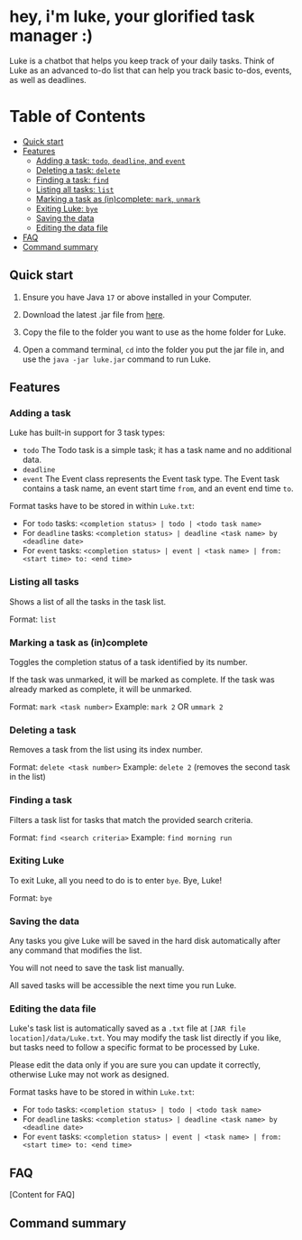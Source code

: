# hey, i'm luke, your glorified task manager :)

Luke is a chatbot that helps you keep track of your daily tasks. Think of Luke as an advanced to-do list that can help you track basic to-dos, events, as well as deadlines.

# Table of Contents

- [Quick start](#quick-start)
- [Features](#features)
  - [Adding a task: `todo`, `deadline`, and `event`](#adding-a-task)
  - [Deleting a task: `delete`](#deleting-a-task)
  - [Finding a task: `find`](#finding-a-task)
  - [Listing all tasks: `list`](#listing-all-tasks)
  - [Marking a task as (in)complete: `mark`, `unmark`](#marking-a-task-as-(in)complete)
  - [Exiting Luke: `bye`](#exiting-the-program)
  - [Saving the data](#saving-the-data)
  - [Editing the data file](#editing-the-data-file)
- [FAQ](#faq)
- [Command summary](#command-summary)

## Quick start

1. Ensure you have Java `17` or above installed in your Computer.

2. Download the latest .jar file from [here](github-release).

3. Copy the file to the folder you want to use as the home folder for Luke.

4. Open a command terminal, `cd` into the folder you put the jar file in, and use the `java -jar luke.jar` command to run Luke. 

## Features

### Adding a task

Luke has built-in support for 3 task types:
* `todo` The Todo task is a simple task; it has a task name and no additional data.
* `deadline` 
* `event` The Event class represents the Event task type. The Event task contains a task name, an event start time `from`, and an event end time `to`.

Format tasks have to be stored in within `Luke.txt`: 
* For `todo` tasks: `<completion status> | todo | <todo task name>`
* For `deadline` tasks: `<completion status> | deadline <task name> by <deadline date>`
* For `event` tasks: `<completion status> | event | <task name> | from: <start time> to: <end time>`


### Listing all tasks

Shows a list of all the tasks in the task list.

Format: `list`

### Marking a task as (in)complete

Toggles the completion status of a task identified by its number.

If the task was unmarked, it will be marked as complete.
If the task was already marked as complete, it will be unmarked.

Format: `mark <task number>`
Example: `mark 2` OR `ummark 2`


### Deleting a task

Removes a task from the list using its index number.

Format: `delete <task number>`
Example: `delete 2` (removes the second task in the list)

### Finding a task

Filters a task list for tasks that match the provided search criteria.

Format: `find <search criteria>`
Example: `find morning run`


### Exiting Luke

To exit Luke, all you need to do is to enter `bye`. Bye, Luke!

Format: `bye`


### Saving the data

Any tasks you give Luke will be saved in the hard disk automatically after any command that modifies the list. 

You will not need to save the task list manually. 

All saved tasks will be accessible the next time you run Luke.


### Editing the data file

Luke's task list is automatically saved as a `.txt` file at `[JAR file location]/data/Luke.txt`. You may modify the task list directly if you like, but tasks need to follow a specific format to be processed by Luke.

Please edit the data only if you are sure you can update it correctly, otherwise Luke may not work as designed.

Format tasks have to be stored in within `Luke.txt`: 
* For `todo` tasks: `<completion status> | todo | <todo task name>`
* For `deadline` tasks: `<completion status> | deadline <task name> by <deadline date>`
* For `event` tasks: `<completion status> | event | <task name> | from: <start time> to: <end time>`


## FAQ

[Content for FAQ]


## Command summary

